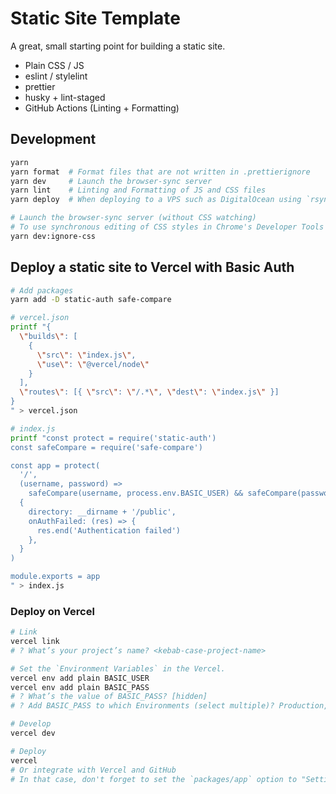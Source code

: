 # Static Site Template

A great, small starting point for building a static site.

- Plain CSS / JS
- eslint / stylelint
- prettier
- husky + lint-staged
- GitHub Actions (Linting + Formatting)

## Development

```bash
yarn
yarn format  # Format files that are not written in .prettierignore
yarn dev     # Launch the browser-sync server
yarn lint    # Linting and Formatting of JS and CSS files
yarn deploy  # When deploying to a VPS such as DigitalOcean using `rsync`

# Launch the browser-sync server (without CSS watching)
# To use synchronous editing of CSS styles in Chrome's Developer Tools
yarn dev:ignore-css
```

## Deploy a static site to Vercel with Basic Auth

```bash
# Add packages
yarn add -D static-auth safe-compare
```

```bash
# vercel.json
printf "{
  \"builds\": [
    {
      \"src\": \"index.js\",
      \"use\": \"@vercel/node\"
    }
  ],
  \"routes\": [{ \"src\": \"/.*\", \"dest\": \"index.js\" }]
}
" > vercel.json

# index.js
printf "const protect = require('static-auth')
const safeCompare = require('safe-compare')

const app = protect(
  '/',
  (username, password) =>
    safeCompare(username, process.env.BASIC_USER) && safeCompare(password, process.env.BASIC_PASS),
  {
    directory: __dirname + '/public',
    onAuthFailed: (res) => {
      res.end('Authentication failed')
    },
  }
)

module.exports = app
" > index.js
```

### Deploy on Vercel

```bash
# Link
vercel link
# ? What’s your project’s name? <kebab-case-project-name>

# Set the `Environment Variables` in the Vercel.
vercel env add plain BASIC_USER
vercel env add plain BASIC_PASS
# ? What’s the value of BASIC_PASS? [hidden]
# ? Add BASIC_PASS to which Environments (select multiple)? Production, Preview, Development

# Develop
vercel dev

# Deploy
vercel
# Or integrate with Vercel and GitHub
# In that case, don't forget to set the `packages/app` option to "Settings > General > Root Directory" on Vercel
```
